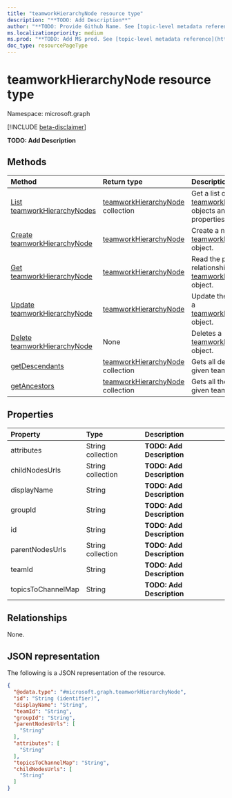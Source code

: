 ```yaml
---
title: "teamworkHierarchyNode resource type"
description: "**TODO: Add Description**"
author: "**TODO: Provide Github Name. See [topic-level metadata reference](https://msgo.azurewebsites.net/add/document/guidelines/metadata.html#topic-level-metadata)**"
ms.localizationpriority: medium
ms.prod: "**TODO: Add MS prod. See [topic-level metadata reference](https://msgo.azurewebsites.net/add/document/guidelines/metadata.html#topic-level-metadata)**"
doc_type: resourcePageType
---
```


# teamworkHierarchyNode resource type

Namespace: microsoft.graph

[!INCLUDE [beta-disclaimer](../../includes/beta-disclaimer.md)]

**TODO: Add Description**

## Methods
|Method|Return type|Description|
|:---|:---|:---|
|[List teamworkHierarchyNodes](../api/teamworkhierarchynode-list.md)|[teamworkHierarchyNode](../resources/teamworkhierarchynode.md) collection|Get a list of the [teamworkHierarchyNode](../resources/teamworkhierarchynode.md) objects and their properties.|
|[Create teamworkHierarchyNode](../api/teamworkhierarchy-post-nodes.md)|[teamworkHierarchyNode](../resources/teamworkhierarchynode.md)|Create a new [teamworkHierarchyNode](../resources/teamworkhierarchynode.md) object.|
|[Get teamworkHierarchyNode](../api/teamworkhierarchynode-get.md)|[teamworkHierarchyNode](../resources/teamworkhierarchynode.md)|Read the properties and relationships of a [teamworkHierarchyNode](../resources/teamworkhierarchynode.md) object.|
|[Update teamworkHierarchyNode](../api/teamworkhierarchynode-update.md)|[teamworkHierarchyNode](../resources/teamworkhierarchynode.md)|Update the properties of a [teamworkHierarchyNode](../resources/teamworkhierarchynode.md) object.|
|[Delete teamworkHierarchyNode](../api/teamworkhierarchynode-delete.md)|None|Deletes a [teamworkHierarchyNode](../resources/teamworkhierarchynode.md) object.|
|[getDescendants](../api/teamworkhierarchynode-getdescendants.md)|[teamworkHierarchyNode](../resources/teamworkhierarchynode.md) collection|Gets all descendants for given team id.|
|[getAncestors](../api/teamworkhierarchynode-getancestors.md)|[teamworkHierarchyNode](../resources/teamworkhierarchynode.md) collection|Gets all the ancestors for given team id.|

## Properties
|Property|Type|Description|
|:---|:---|:---|
|attributes|String collection|**TODO: Add Description**|
|childNodesUrls|String collection|**TODO: Add Description**|
|displayName|String|**TODO: Add Description**|
|groupId|String|**TODO: Add Description**|
|id|String|**TODO: Add Description**|
|parentNodesUrls|String collection|**TODO: Add Description**|
|teamId|String|**TODO: Add Description**|
|topicsToChannelMap|String|**TODO: Add Description**|

## Relationships
None.

## JSON representation
The following is a JSON representation of the resource.
<!-- {
  "blockType": "resource",
  "keyProperty": "id",
  "@odata.type": "microsoft.graph.teamworkHierarchyNode",
  "openType": false
}
-->
``` json
{
  "@odata.type": "#microsoft.graph.teamworkHierarchyNode",
  "id": "String (identifier)",
  "displayName": "String",
  "teamId": "String",
  "groupId": "String",
  "parentNodesUrls": [
    "String"
  ],
  "attributes": [
    "String"
  ],
  "topicsToChannelMap": "String",
  "childNodesUrls": [
    "String"
  ]
}
```

